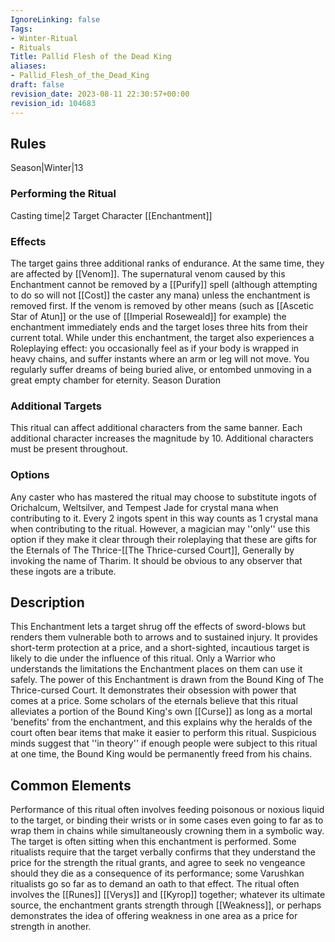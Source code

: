 ```yaml
---
IgnoreLinking: false
Tags:
- Winter-Ritual
- Rituals
Title: Pallid Flesh of the Dead King
aliases:
- Pallid_Flesh_of_the_Dead_King
draft: false
revision_date: 2023-08-11 22:30:57+00:00
revision_id: 104683
---
```


## Rules
Season|Winter|13
### Performing the Ritual
Casting time|2 Target Character
[[Enchantment]]
### Effects
The target gains three additional ranks of endurance. At the same time, they are affected by [[Venom]]. The supernatural venom caused by this Enchantment cannot be removed by a [[Purify]] spell (although attempting to do so will not [[Cost]] the caster any mana) unless the enchantment is removed first. 
If the venom is removed by other means (such as [[Ascetic Star of Atun]] or the use of [[Imperial Roseweald]] for example) the enchantment immediately ends and the target loses three hits from their current total.
While under this enchantment, the target also experiences a Roleplaying effect: you occasionally feel as if your body is wrapped in heavy chains, and suffer instants where an arm or leg will not move. You regularly suffer dreams of being buried alive, or entombed unmoving in a great empty chamber for eternity.
Season Duration
### Additional Targets
This ritual can affect additional characters from the same banner. Each additional character increases the magnitude by 10. Additional characters must be present throughout.
### Options
Any caster who has mastered the ritual may choose to substitute ingots of Orichalcum, Weltsilver, and Tempest Jade for crystal mana when contributing to it. Every 2 ingots spent in this way counts as 1 crystal mana when contributing to the ritual. However, a magician may ''only'' use this option if they make it clear through their roleplaying that these are gifts for the Eternals of The Thrice-[[The Thrice-cursed Court]], Generally by invoking the name of Tharim. It should be obvious to any observer that these ingots are a tribute.
## Description
This Enchantment lets a target shrug off the effects of sword-blows but renders them vulnerable both to arrows and to sustained injury. It provides short-term protection at a price, and a short-sighted, incautious target is likely to die under the influence of this ritual. Only a Warrior who understands the limitations the Enchantment places on them can use it safely.
The power of this Enchantment is drawn from the Bound King of The Thrice-cursed Court. It demonstrates their obsession with power that comes at a price. Some scholars of the eternals believe that this ritual alleviates a portion of the Bound King's own [[Curse]] as long as a mortal 'benefits' from the enchantment, and this explains why the heralds of the court often bear items that make it easier to perform this ritual. Suspicious minds suggest that ''in theory'' if enough people were subject to this ritual at one time, the Bound King would be permanently freed from his chains.
## Common Elements
Performance of this ritual often involves feeding poisonous or noxious liquid to the target, or binding their wrists or in some cases even going to far as to wrap them in chains while simultaneously crowning them in a symbolic way. The target is often sitting when this enchantment is performed. Some ritualists require that the target verbally confirms that they understand the price for the strength the ritual grants, and agree to seek no vengeance should they die as a consequence of its performance; some Varushkan ritualists go so far as to demand an oath to that effect.
The ritual often involves the [[Runes]] [[Verys]] and [[Kyrop]] together; whatever its ultimate source, the enchantment grants strength through [[Weakness]], or perhaps demonstrates the idea of offering weakness in one area as a price for strength in another.